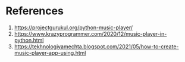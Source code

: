# References

1) https://projectgurukul.org/python-music-player/
2) https://www.krazyprogrammer.com/2020/12/music-player-in-python.html
3) https://tekhnologiyamechta.blogspot.com/2021/05/how-to-create-music-player-app-using.html
